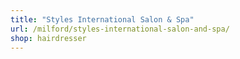```yaml
---
title: "Styles International Salon & Spa"
url: /milford/styles-international-salon-and-spa/
shop: hairdresser
---
```

